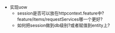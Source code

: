 - 实现uow
    - session是否可以放在httpcontext.feature中?feature/items/requestServices哪一个更好?
    - 如何把session做到db级别?或者赋值到entity上?
